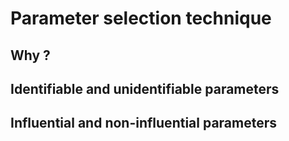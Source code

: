 # Parameter selection technique


## Why ?

## Identifiable and unidentifiable parameters

## Influential and non-influential parameters
